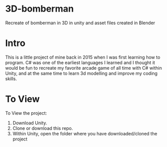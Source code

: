 # 3D-bomberman
Recreate of bomberman in 3D in unity and asset files created in Blender

# Intro
This is a little project of mine back in 2015 when I was first learning how to program.
C# was one of the earliest languages I learned and I thought it would be fun to recreate my favorite arcade game of all time with C# within Unity, and at the same time to learn 3d modelling and improve my coding skills.

# To View
To View the project:

1. Download Unity.
2. Clone or download this repo.
2. Within Unity, open the folder where you have downloaded/cloned the project
